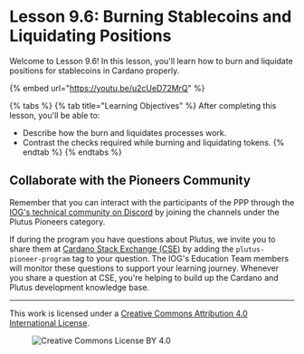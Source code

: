 # Lesson 9.6: Burning Stablecoins and Liquidating Positions

Welcome to Lesson 9.6! In this lesson, you'll learn how to burn and liquidate positions for stablecoins in Cardano properly.

{% embed url="https://youtu.be/u2cUeD72MrQ" %}

{% tabs %}
{% tab title="Learning Objectives" %}
After completing this lesson, you'll be able to:

* Describe how the burn and liquidates processes work.
* Contrast the checks required while burning and liquidating tokens.
{% endtab %}
{% endtabs %}

## Collaborate with the Pioneers Community

Remember that you can interact with the participants of the PPP through the [IOG's technical community on Discord](https://discord.gg/inputoutput) by joining the channels under the Plutus Pioneers category.

If during the program you have questions about Plutus, we invite you to share them at [Cardano Stack Exchange (CSE)](https://cardano.stackexchange.com/) by adding the `plutus-pioneer-program` tag to your question. The IOG's Education Team members will monitor these questions to support your learning journey. Whenever you share a question at CSE, you're helping to build up the Cardano and Plutus development knowledge base.

---

This work is licensed under a [Creative Commons Attribution 4.0 International License](http://creativecommons.org/licenses/by/4.0/).

<figure><img src="https://i.creativecommons.org/l/by/4.0/88x31.png" alt="Creative Commons License BY 4.0"></figure>
